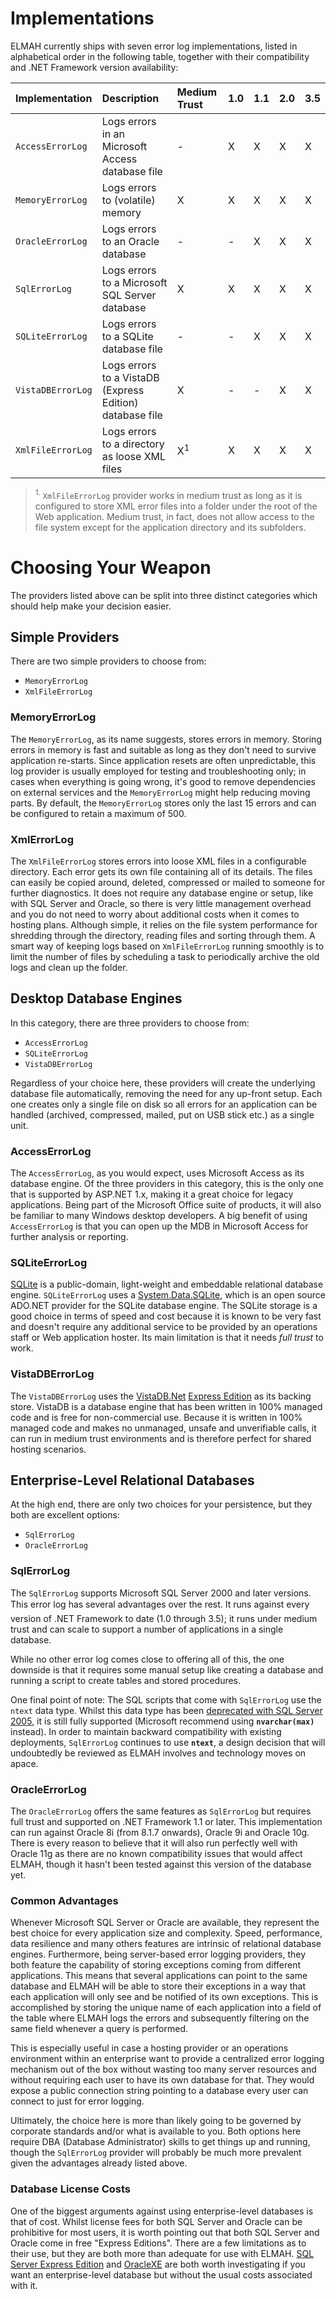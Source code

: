 

# Implementations #

ELMAH currently ships with seven error log implementations, listed in alphabetical order in the following table, together with their compatibility and .NET Framework version availability:

| **Implementation**  | **Description**                                            | **Medium Trust** | **1.0** | **1.1** | **2.0** | **3.5** |
|:--------------------|:-----------------------------------------------------------|:-----------------|:--------|:--------|:--------|:--------|
| `AccessErrorLog`  | Logs errors in an Microsoft Access database file         | -              | X     | X     | X     | X     |
| `MemoryErrorLog`  | Logs errors to (volatile) memory                         | X              | X     | X     | X     | X     |
| `OracleErrorLog`  | Logs errors to an Oracle database                        | -              | -     | X     | X     | X     |
| `SqlErrorLog`     | Logs errors to a Microsoft SQL Server database           | X              | X     | X     | X     | X     |
| `SQLiteErrorLog`  | Logs errors to a SQLite database file                    | -              | -     | X     | X     | X     |
| `VistaDBErrorLog` | Logs errors to a VistaDB (Express Edition) database file | X              | -     | -     | X     | X     |
| `XmlFileErrorLog` | Logs errors to a directory as loose XML files            | X<sup>1</sup>           | X     | X     | X     | X     |

> <sup>1.</sup> `XmlFileErrorLog` provider works in medium trust as long as it is configured to store XML error files into a folder under the root of the Web application. Medium trust, in fact, does not allow access to the file system except for the application directory and its subfolders.

# Choosing Your Weapon #

The providers listed above can be split into three distinct categories which should help make your decision easier.

## Simple Providers ##

There are two simple providers to choose from:

  * `MemoryErrorLog`
  * `XmlFileErrorLog`

### MemoryErrorLog ###

The `MemoryErrorLog`, as its name suggests, stores errors in memory. Storing errors in memory is fast and suitable as long as they don't need to survive application re-starts. Since application resets are often unpredictable, this log provider is usually employed for testing and troubleshooting only; in cases when everything is going wrong, it's good to remove dependencies on external services and the `MemoryErrorLog` might help reducing moving parts. By default, the `MemoryErrorLog` stores only the last 15 errors and can be configured to retain a maximum of 500.

### XmlErrorLog ###

The `XmlFileErrorLog` stores errors into loose XML files in a configurable directory. Each error gets its own file containing all of its details. The files can easily be copied around, deleted, compressed or mailed to someone for further diagnostics. It does not require any database engine or setup, like with SQL Server and Oracle, so there is very little management overhead and you do not need to worry about additional costs when it comes to hosting plans. Although simple, it relies on the file system performance for shredding through the directory, reading files and sorting through them. A smart way of keeping logs based on `XmlFileErrorLog` running smoothly is to limit the number of files by scheduling a task to periodically archive the old logs and clean up the folder.

## Desktop Database Engines ##

In this category, there are three providers to choose from:

  * `AccessErrorLog`
  * `SQLiteErrorLog`
  * `VistaDBErrorLog`

Regardless of your choice here, these providers will create the underlying database file automatically, removing the need for any up-front setup. Each one creates only a single file on disk so all errors for an application can be handled (archived, compressed, mailed, put on USB stick etc.) as a single unit.

### AccessErrorLog ###

The `AccessErrorLog`, as you would expect, uses Microsoft Access as its database engine. Of the three providers in this category, this is the only one that is supported by ASP.NET 1.x, making it a great choice for legacy applications. Being part of the Microsoft Office suite of products, it will also be familiar to many Windows desktop developers. A big benefit of using `AccessErrorLog` is that you can open up the MDB in Microsoft Access for further analysis or reporting.

### SQLiteErrorLog ###

[SQLite](http://www.sqlite.org/) is a public-domain, light-weight and embeddable relational database engine. `SQLiteErrorLog` uses a [System.Data.SQLite](http://sqlite.phxsoftware.com/), which is an open source ADO.NET provider for the SQLite database engine. The SQLite storage is a good choice in terms of speed and cost because it is known to be very fast and doesn't require any additional service to be provided by an operations staff or Web application hoster. Its main limitation is that it needs _full trust_ to work.

### VistaDBErrorLog ###

The `VistaDBErrorLog` uses the [VistaDB.Net](http://www.vistadb.net/) [Express Edition](http://vistadb.net/blog/vistadb-news/vistadb-express-release/) as its backing store. VistaDB is a database engine that has been written in 100% managed code and is free for non-commercial use. Because it is written in 100% managed code and makes no unmanaged, unsafe and unverifiable calls, it can run in medium trust environments and is therefore perfect for shared hosting scenarios.

## Enterprise-Level Relational Databases ##

At the high end, there are only two choices for your persistence, but they both are excellent options:

  * `SqlErrorLog`
  * `OracleErrorLog`

### SqlErrorLog ###

The `SqlErrorLog` supports Microsoft SQL Server 2000 and later versions. This error log has several advantages over the rest. It runs against every version of .NET Framework to date (1.0 through 3.5); it runs under medium trust and can scale to support a number of applications in a single database.

While no other error log comes close to offering all of this, the one downside is that it requires some manual setup like creating a database and running a script to create tables and stored procedures.

One final point of note: The SQL scripts that come with `SqlErrorLog` use the `ntext` data type. Whilst this data type has been [deprecated with SQL Server 2005](http://msdn.microsoft.com/en-us/library/ms143729.aspx),  it is still fully supported (Microsoft recommend using **`nvarchar(max)`** instead). In order to maintain backward compatibility with existing deployments, `SqlErrorLog` continues to use **`ntext`**, a design decision that will undoubtedly be reviewed as ELMAH involves and technology moves on apace.

### OracleErrorLog ###

The `OracleErrorLog` offers the same features as `SqlErrorLog` but requires full trust and supported on .NET Framework 1.1 or later. This implementation can run against Oracle 8i (from 8.1.7 onwards), Oracle 9i and Oracle 10g. There is every reason to believe that it will also run perfectly well with Oracle 11g as there are no known compatibility issues that would affect ELMAH, though it hasn't been tested against this version of the database yet.

### Common Advantages ###

Whenever Microsoft SQL Server or Oracle are available, they represent the best choice for every application size and complexity. Speed, performance, data resilience and many others features are intrinsic of relational database engines. Furthermore, being server-based error logging providers, they both feature the capability of storing exceptions coming from different applications. This means that several applications can point to the same database and ELMAH will be able to store their exceptions in a way that each application will only see and be notified of its own exceptions. This is accomplished by storing the unique name of each application into a field of the table where ELMAH logs the errors and subsequently filtering on the same field whenever a query is performed.

This is especially useful in case a hosting provider or an operations environment within an enterprise want to provide a centralized error logging mechanism out of the box without wasting too many server resources and without requiring each user to have its own database for that. They would expose a public connection string pointing to a database every user can connect to just for error logging.

Ultimately, the choice here is more than likely going to be governed by corporate standards and/or what is available to you.
Both options here require DBA (Database Administrator) skills to get things up and running, though the `SqlErrorLog` provider will probably be much more prevalent given the advantages already listed above.

### Database License Costs ###

One of the biggest arguments against using enterprise-level databases is that of cost. Whilst license fees for both SQL Server and Oracle can be prohibitive for most users, it is worth pointing out that both SQL Server and Oracle come in free "Express Editions". There are a few limitations as to their use, but they are both more than adequate for use with ELMAH. [SQL Server Express Edition](http://www.microsoft.com/express/sql/default.aspx) and [OracleXE](http://www.oracle.com/technology/software/products/database/xe/index.html) are both worth investigating if you want an enterprise-level database but without the usual costs associated with it.